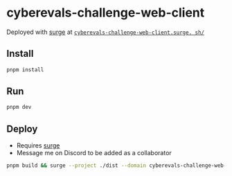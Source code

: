 # cyberevals-challenge-web-client

Deployed with [surge](https://surge.sh/) at [`cyberevals-challenge-web-client.surge.
sh/`](https://cyberevals-challenge-web-client.surge.sh/)

## Install

```bash
pnpm install
```

## Run

```bash
pnpm dev
```

## Deploy

- Requires [surge](https://surge.sh/help/getting-started-with-surge)
- Message me on Discord to be added as a collaborator

```bash
pnpm build && surge --project ./dist --domain cyberevals-challenge-web-client.surge.sh
```

 
